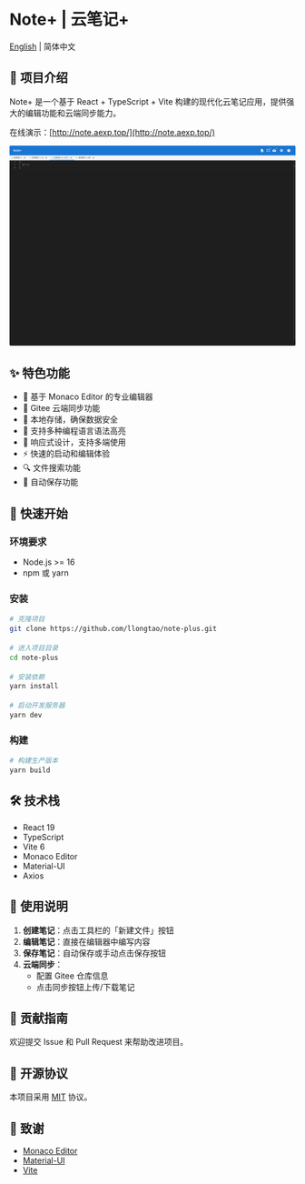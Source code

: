 # Note+ | 云笔记+ 

[English](./README_EN.md) | 简体中文

## 📝 项目介绍

Note+ 是一个基于 React + TypeScript + Vite 构建的现代化云笔记应用，提供强大的编辑功能和云端同步能力。

在线演示：[http://note.aexp.top/](http://note.aexp.top/)

![Note+ 截图](./screenshot.png)

## ✨ 特色功能

- 🎯 基于 Monaco Editor 的专业编辑器
- 🔄 Gitee 云端同步功能
- 📁 本地存储，确保数据安全
- 🎨 支持多种编程语言语法高亮
- 📱 响应式设计，支持多端使用
- ⚡️ 快速的启动和编辑体验
- 🔍 文件搜索功能
- 🎉 自动保存功能

## 🚀 快速开始

### 环境要求

- Node.js >= 16
- npm 或 yarn

### 安装

```bash
# 克隆项目
git clone https://github.com/llongtao/note-plus.git

# 进入项目目录
cd note-plus

# 安装依赖
yarn install

# 启动开发服务器
yarn dev
```

### 构建

```bash
# 构建生产版本
yarn build
```

## 🛠 技术栈

- React 19
- TypeScript
- Vite 6
- Monaco Editor
- Material-UI
- Axios

## 📖 使用说明

1. **创建笔记**：点击工具栏的「新建文件」按钮
2. **编辑笔记**：直接在编辑器中编写内容
3. **保存笔记**：自动保存或手动点击保存按钮
4. **云端同步**：
   - 配置 Gitee 仓库信息
   - 点击同步按钮上传/下载笔记

## 🤝 贡献指南

欢迎提交 Issue 和 Pull Request 来帮助改进项目。

## 📄 开源协议

本项目采用 [MIT](LICENSE) 协议。

## 🙏 致谢

- [Monaco Editor](https://github.com/microsoft/monaco-editor)
- [Material-UI](https://mui.com/)
- [Vite](https://vitejs.dev/)
